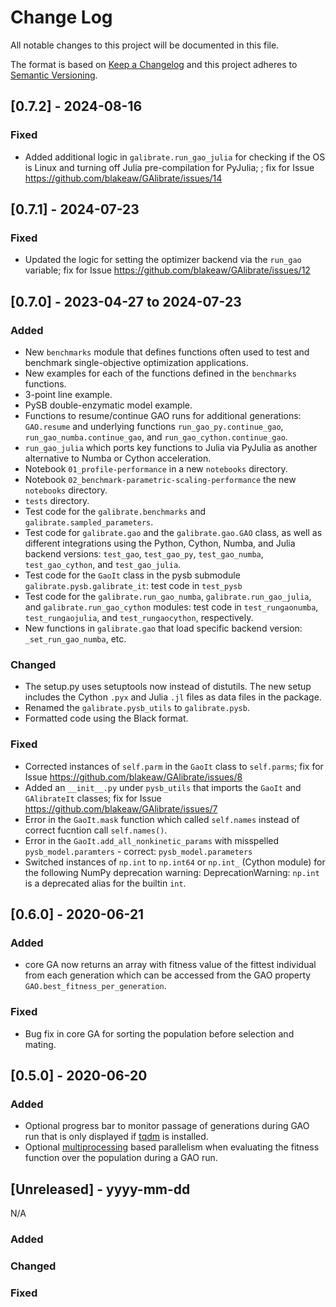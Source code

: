 # Change Log
All notable changes to this project will be documented in this file.

The format is based on [Keep a Changelog](http://keepachangelog.com/)
and this project adheres to [Semantic Versioning](http://semver.org/).

## [0.7.2] - 2024-08-16

### Fixed
 - Added additional logic in `galibrate.run_gao_julia` for checking if the OS is Linux and turning off Julia pre-compilation for PyJulia; ; fix for Issue https://github.com/blakeaw/GAlibrate/issues/14 

## [0.7.1] - 2024-07-23

### Fixed
 - Updated the logic for setting the optimizer backend via the `run_gao` variable; fix for Issue https://github.com/blakeaw/GAlibrate/issues/12 

## [0.7.0] - 2023-04-27 to 2024-07-23

### Added
 - New `benchmarks` module that defines functions often used to test and benchmark single-objective optimization applications.
 - New examples for each of the functions defined in the `benchmarks` functions.
 - 3-point line example.
 - PySB double-enzymatic model example.
 - Functions to resume/continue GAO runs for additional generations: `GAO.resume` and underlying functions `run_gao_py.continue_gao`, `run_gao_numba.continue_gao`, and `run_gao_cython.continue_gao`. 
 - `run_gao_julia` which ports key functions to Julia via PyJulia as another alternative to Numba or Cython acceleration. 
 - Notebook `01_profile-performance` in a new `notebooks` directory. 
 - Notebook `02_benchmark-parametric-scaling-performance` the new `notebooks` directory.
 - `tests` directory.
 - Test code for the `galibrate.benchmarks` and `galibrate.sampled_parameters`.
 - Test code for `galibrate.gao` and the `galibrate.gao.GAO` class, as well as different integrations using the Python, Cython, Numba, and Julia backend versions: `test_gao`, `test_gao_py`, `test_gao_numba`, `test_gao_cython`, and `test_gao_julia`.
 - Test code for the `GaoIt` class in the pysb submodule `galibrate.pysb.galibrate_it`: test code in `test_pysb`
 - Test code for the `galibrate.run_gao_numba`, `galibrate.run_gao_julia`, and `galibrate.run_gao_cython` modules: test code in `test_rungaonumba`, `test_rungaojulia`, and `test_rungaocython`, respectively.
 - New functions in `galibrate.gao` that load specific backend version: `_set_run_gao_numba`, etc. 

### Changed
  - The setup.py uses setuptools now instead of distutils. The new setup includes the Cython `.pyx` and Julia `.jl` files as data files in the package.  
  - Renamed the `galibrate.pysb_utils` to `galibrate.pysb`.
  - Formatted code using the Black format.

### Fixed
 - Corrected instances of `self.parm` in the `GaoIt` class to `self.parms`; fix for Issue https://github.com/blakeaw/GAlibrate/issues/8 
 - Added an `__init__.py` under `pysb_utils` that imports the `GaoIt` and `GAlibrateIt` classes; fix for Issue https://github.com/blakeaw/GAlibrate/issues/7
 - Error in the `GaoIt.mask` function which called `self.names` instead of correct fucntion call `self.names()`.
 - Error in the `GaoIt.add_all_nonkinetic_params` with misspelled `pysb_model.paramters` - correct: `pysb_model.parameters`
 - Switched instances of `np.int` to `np.int64` or `np.int_` (Cython module) for the following NumPy deprecation warning: DeprecationWarning: `np.int` is a deprecated alias for the builtin `int`. 


## [0.6.0] - 2020-06-21

### Added
- core GA now returns an array with fitness value of the fittest individual from each generation which can be accessed from the GAO property `GAO.best_fitness_per_generation`.

### Fixed
- Bug fix in core GA for sorting the population before selection and mating.

## [0.5.0] - 2020-06-20

### Added
- Optional progress bar to monitor passage of generations during GAO run that is only displayed if [tqdm](https://github.com/tqdm/tqdm) is installed.
- Optional [multiprocessing](https://docs.python.org/2/library/multiprocessing.html) based parallelism when evaluating the fitness function over the population during a GAO run.
 
## [Unreleased] - yyyy-mm-dd

N/A

### Added

### Changed

### Fixed
